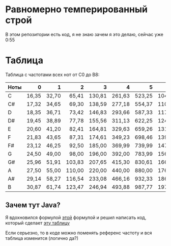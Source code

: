 # Равномерно темперированный строй

В этом репозитории есть код, я не знаю зачем я это делаю, сейчас уже 0:55

# Таблица

Таблица с частотами всех нот от C0 до B8:

| Ноты |     0 |     1 |      2 |      3 |      4 |      5 |       6 |       7 |       8 |
|------|------:|------:|-------:|-------:|-------:|-------:|--------:|--------:|--------:|
| C    | 16,35 | 32,70 |  65,41 | 130,81 | 261,63 | 523,25 | 1046,50 | 2093,00 | 4186,01 |
| C#   | 17,32 | 34,65 |  69,30 | 138,59 | 277,18 | 554,37 | 1108,73 | 2217,46 | 4434,92 |
| D    | 18,35 | 36,71 |  73,42 | 146,83 | 293,66 | 587,33 | 1174,66 | 2349,32 | 4698,64 |
| D#   | 19,45 | 38,89 |  77,78 | 155,56 | 311,13 | 622,25 | 1244,51 | 2489,02 | 4978,03 |
| E    | 20,60 | 41,20 |  82,41 | 164,81 | 329,63 | 659,26 | 1318,51 | 2637,02 | 5274,04 |
| F    | 21,83 | 43,65 |  87,31 | 174,61 | 349,23 | 698,46 | 1396,91 | 2793,83 | 5587,65 |
| F#   | 23,12 | 46,25 |  92,50 | 185,00 | 369,99 | 739,99 | 1479,98 | 2959,96 | 5919,91 |
| G    | 24,50 | 49,00 |  98,00 | 196,00 | 392,00 | 783,99 | 1567,98 | 3135,96 | 6271,93 |
| G#   | 25,96 | 51,91 | 103,83 | 207,65 | 415,30 | 830,61 | 1661,22 | 3322,44 | 6644,88 |
| A    | 27,50 | 55,00 | 110,00 | 220,00 | 440,00 | 880,00 | 1760,00 | 3520,00 | 7040,00 |
| A#   | 29,14 | 58,27 | 116,54 | 233,08 | 466,16 | 932,33 | 1864,66 | 3729,31 | 7458,62 |
| B    | 30,87 | 61,74 | 123,47 | 246,94 | 493,88 | 987,77 | 1975,53 | 3951,07 | 7902,13 |

## Зачем тут Java?

Я вдохновился формулой [этой](formula.png) формулой и решил написать код, который сделает [эту таблицу](#Таблица)

Если серьезно, то в коде можно поменять референс частоту и вся таблица изменится (логично да?)